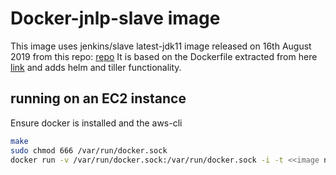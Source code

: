 <!--
/*
 * Copyright 2019 Crown Copyright
 *
 * Licensed under the Apache License, Version 2.0 (the "License");
 * you may not use this file except in compliance with the License.
 * You may obtain a copy of the License at
 *
 *     http://www.apache.org/licenses/LICENSE-2.0
 *
 * Unless required by applicable law or agreed to in writing, software
 * distributed under the License is distributed on an "AS IS" BASIS,
 * WITHOUT WARRANTIES OR CONDITIONS OF ANY KIND, either express or implied.
 * See the License for the specific language governing permissions and
 * limitations under the License.
 */
-->
# Docker-jnlp-slave image

This image uses jenkins/slave latest-jdk11 image released on 16th August 2019 from this repo: [repo](https://hub.docker.com/r/jenkins/slave/builds)
It is based on the Dockerfile extracted from here [link](https://github.com/jenkinsci/docker-jnlp-slave/blob/master/Dockerfile) and adds helm and tiller functionality.


## running on an EC2 instance
Ensure docker is installed and the aws-cli
```bash
make
sudo chmod 666 /var/run/docker.sock
docker run -v /var/run/docker.sock:/var/run/docker.sock -i -t <<image name>> sh
```